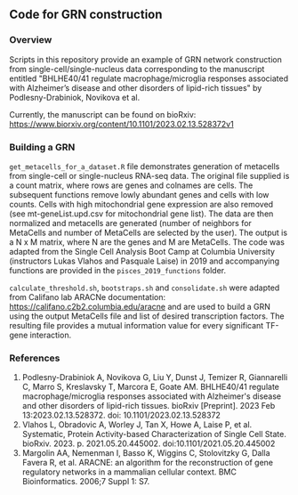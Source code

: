 ## Code for GRN construction

### Overview

Scripts in this repository provide an example of GRN network construction from single-cell/single-nucleus data corresponding to the manuscript entitled "BHLHE40/41 regulate macrophage/microglia responses associated with Alzheimer’s disease and other disorders of lipid-rich tissues" by Podlesny-Drabiniok, Novikova et al.

Currently, the manuscript can be found on bioRxiv: https://www.biorxiv.org/content/10.1101/2023.02.13.528372v1 

### Building a GRN

`get_metacells_for_a_dataset.R` file demonstrates generation of metacells from single-cell or single-nucleus RNA-seq data. The original file supplied is a count matrix, where rows are genes and colnames are cells. The subsequent functions remove lowly abundant  genes and cells with low counts. Cells with high mitochondrial gene expression are also removed (see mt-geneList.upd.csv for mitochondrial gene list). The data are then normalized and metacells are generated (number of neighbors for MetaCells and number of MetaCells are selected by the user).   The output is a N x M matrix, where N are the genes and M are MetaCells. The code was adapted from the Single Cell Analysis Boot Camp at Columbia University (instructors Lukas Vlahos and Pasquale Laise) in 2019 and accompanying functions are provided in the `pisces_2019_functions` folder. 


`calculate_threshold.sh`, `bootstraps.sh` and `consolidate.sh` were adapted from Califano lab ARACNe documentation: https://califano.c2b2.columbia.edu/aracne and are used to build a GRN using the output MetaCells file and list of desired transcription factors. The resulting file provides a mutual information value for every significant TF-gene interaction.


### References

1. Podlesny-Drabiniok A, Novikova G, Liu Y, Dunst J, Temizer R, Giannarelli C, Marro S, Kreslavsky T, Marcora E, Goate AM. BHLHE40/41 regulate macrophage/microglia responses associated with Alzheimer's disease and other disorders of lipid-rich tissues. bioRxiv [Preprint]. 2023 Feb 13:2023.02.13.528372. doi: 10.1101/2023.02.13.528372
2. Vlahos L, Obradovic A, Worley J, Tan X, Howe A, Laise P, et al. Systematic, Protein Activity-based Characterization of Single Cell State. bioRxiv. 2023. p. 2021.05.20.445002. doi:10.1101/2021.05.20.445002
3. Margolin AA, Nemenman I, Basso K, Wiggins C, Stolovitzky G, Dalla Favera R, et al. ARACNE: an algorithm for the reconstruction of gene regulatory networks in a mammalian cellular context. BMC Bioinformatics. 2006;7 Suppl 1: S7.


